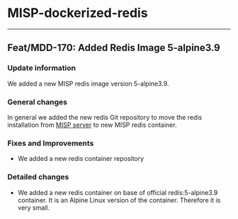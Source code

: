 # MISP-dockerized-redis



---
## Feat/MDD-170: Added Redis Image 5-alpine3.9
### Update information
We added a new MISP redis image version 5-alpine3.9.
### General changes
In general we added the new redis Git repository to move the redis installation from [MISP server](https://github.com/DCSO/MISP-dockerized-server) to new MISP redis container.
### Fixes and Improvements
- We added a new redis container repository
### Detailed changes
- We added a new redis container on base of official redis:5-alpine3.9 container. It is an Alpine Linux version of the container. Therefore it is very small.
